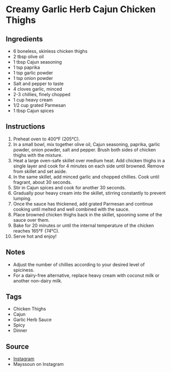  # Creamy Garlic Herb Cajun Chicken Thighs

## Ingredients

- 6 boneless, skinless chicken thighs
- 2 tbsp olive oil
- 1 tbsp Cajun seasoning
- 1 tsp paprika
- 1 tsp garlic powder
- 1 tsp onion powder
- Salt and pepper to taste
- 4 cloves garlic, minced
- 2-3 chillies, finely chopped
- 1 cup heavy cream
- 1/2 cup grated Parmesan
- 1 tbsp Cajun spices

## Instructions

1. Preheat oven to 400°F (205°C).
2. In a small bowl, mix together olive oil, Cajun seasoning, paprika, garlic powder, onion powder, salt and pepper. Brush both sides of chicken thighs with the mixture.
3. Heat a large oven-safe skillet over medium heat. Add chicken thighs in a single layer and cook for 4 minutes on each side until browned. Remove from skillet and set aside.
4. In the same skillet, add minced garlic and chopped chillies. Cook until fragrant, about 30 seconds.
5. Stir in Cajun spices and cook for another 30 seconds.
6. Gradually pour heavy cream into the skillet, stirring constantly to prevent lumping.
7. Once the sauce has thickened, add grated Parmesan and continue cooking until melted and well combined with the sauce.
8. Place browned chicken thighs back in the skillet, spooning some of the sauce over them.
9. Bake for 20 minutes or until the internal temperature of the chicken reaches 165°F (74°C).
10. Serve hot and enjoy!

## Notes

- Adjust the number of chillies according to your desired level of spiciness.
- For a dairy-free alternative, replace heavy cream with coconut milk or another non-dairy milk.

## Tags

- Chicken Thighs
- Cajun
- Garlic Herb Sauce
- Spicy
- Dinner

## Source

- [Instagram](https://www.instagram.com/p/C5Fld4cOy4F)
- Mayssoun on Instagram